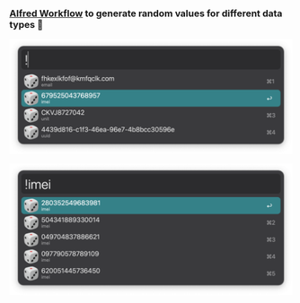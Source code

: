 ### [Alfred Workflow](https://www.alfredapp.com/workflows/) to generate random values for different data types 🎲️


![Randomer example](/img/example_all.png)

![Randomer example](/img/example_imei.png)
